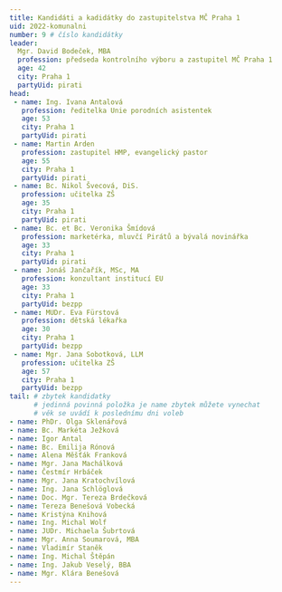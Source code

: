 ```yaml
---
title: Kandidáti a kadidátky do zastupitelstva MČ Praha 1
uid: 2022-komunalni
number: 9 # číslo kandidátky
leader:
  Mgr. David Bodeček, MBA
  profession: předseda kontrolního výboru a zastupitel MČ Praha 1 
  age: 42
  city: Praha 1
  partyUid: pirati
head: 
 - name: Ing. Ivana Antalová
   profession: ředitelka Unie porodních asistentek
   age: 53
   city: Praha 1
   partyUid: pirati
 - name: Martin Arden
   profession: zastupitel HMP, evangelický pastor
   age: 55
   city: Praha 1
   partyUid: pirati
 - name: Bc. Nikol Švecová, DiS.
   profession: učitelka ZŠ
   age: 35
   city: Praha 1
   partyUid: pirati
 - name: Bc. et Bc. Veronika Šmídová
   profession: marketérka, mluvčí Pirátů a bývalá novinářka 
   age: 33
   city: Praha 1
   partyUid: pirati 
 - name: Jonáš Jančařík, MSc, MA
   profession: konzultant institucí EU 
   age: 33
   city: Praha 1
   partyUid: bezpp
 - name: MUDr. Eva Fürstová
   profession: dětská lékařka
   age: 30
   city: Praha 1
   partyUid: bezpp 
 - name: Mgr. Jana Sobotková, LLM
   profession: učitelka ZŠ 
   age: 57
   city: Praha 1
   partyUid: bezpp
tail: # zbytek kandidatky
      # jedinná povinná položka je name zbytek můžete vynechat
      # věk se uvádí k poslednímu dni voleb 
- name: PhDr. Olga Sklenářová
- name: Bc. Markéta Ježková
- name: Igor Antal
- name: Bc. Emilija Rónová
- name: Alena Měšťák Franková
- name: Mgr. Jana Machálková
- name: Čestmír Hrbáček
- name: Mgr. Jana Kratochvílová
- name: Ing. Jana Schlöglová
- name: Doc. Mgr. Tereza Brdečková
- name: Tereza Benešová Vobecká
- name: Kristýna Knihová
- name: Ing. Michal Wolf
- name: JUDr. Michaela Šubrtová
- name: Mgr. Anna Soumarová, MBA
- name: Vladimír Staněk
- name: Ing. Michal Štěpán
- name: Ing. Jakub Veselý, BBA
- name: Mgr. Klára Benešová
---
```

